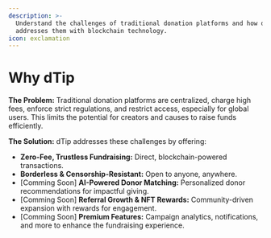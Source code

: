 ```yaml
---
description: >-
  Understand the challenges of traditional donation platforms and how dTip
  addresses them with blockchain technology.
icon: exclamation
---
```


# Why dTip

**The Problem:** Traditional donation platforms are centralized, charge high fees, enforce strict regulations, and restrict access, especially for global users. This limits the potential for creators and causes to raise funds efficiently.

**The Solution:** dTip addresses these challenges by offering:

* **Zero-Fee, Trustless Fundraising:** Direct, blockchain-powered transactions.
* **Borderless & Censorship-Resistant:** Open to anyone, anywhere.
* \[Comming Soon] **AI-Powered Donor Matching:** Personalized donor recommendations for impactful giving.
* \[Comming Soon] **Referral Growth & NFT Rewards:** Community-driven expansion with rewards for engagement.
* \[Comming Soon] **Premium Features:** Campaign analytics, notifications, and more to enhance the fundraising experience.
